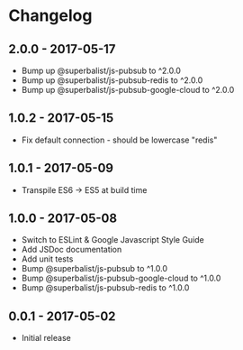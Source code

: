 # Changelog

## 2.0.0 - 2017-05-17

* Bump up @superbalist/js-pubsub to ^2.0.0
* Bump up @superbalist/js-pubsub-redis to ^2.0.0
* Bump up @superbalist/js-pubsub-google-cloud to ^2.0.0

## 1.0.2 - 2017-05-15

* Fix default connection - should be lowercase "redis"

## 1.0.1 - 2017-05-09

* Transpile ES6 -> ES5 at build time

## 1.0.0 - 2017-05-08

* Switch to ESLint & Google Javascript Style Guide
* Add JSDoc documentation
* Add unit tests
* Bump @superbalist/js-pubsub to ^1.0.0
* Bump @superbalist/js-pubsub-google-cloud to ^1.0.0
* Bump @superbalist/js-pubsub-redis to ^1.0.0

## 0.0.1 - 2017-05-02

* Initial release
